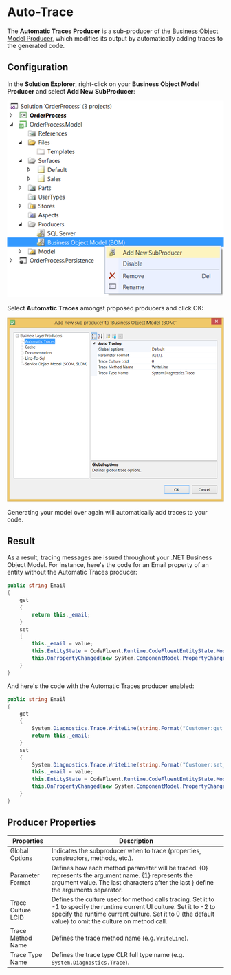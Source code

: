 # Auto-Trace

The **Automatic Traces Producer** is a sub-producer of the [Business Object Model Producer](../code-generators/c_business_object_model_generator.md), which modifies its output by automatically adding traces to the generated code.

## Configuration

In the **Solution Explorer**, right-click on your **Business Object Model Producer** and select **Add New SubProducer**:

![](img/auto-trace-01.png)

Select **Automatic Traces** amongst proposed producers and click OK:

![](img/auto-trace-02.png)

Generating your model over again will automatically add traces to your code.

## Result

As a result, tracing messages are issued throughout your .NET Business Object Model. For instance, here's the code for an Email property of an entity without the Automatic Traces producer:

```csharp
public string Email
{
    get
    {
        return this._email;
    }
    set
    {
        this._email = value;
        this.EntityState = CodeFluent.Runtime.CodeFluentEntityState.Modified;
        this.OnPropertyChanged(new System.ComponentModel.PropertyChangedEventArgs("Email"));
    }
}
```

And here's the code with the Automatic Traces producer enabled:

```csharp
public string Email
{
    get
    {
        System.Diagnostics.Trace.WriteLine(string.Format("Customer:get_Email< traceRet0:\'{0}\'", this._email));
        return this._email;
    }
    set
    {
        System.Diagnostics.Trace.WriteLine(string.Format("Customer:set_Email> value:\'{0}\'", value));
        this._email = value;
        this.EntityState = CodeFluent.Runtime.CodeFluentEntityState.Modified;
        this.OnPropertyChanged(new System.ComponentModel.PropertyChangedEventArgs("Email"));
    }
}
```

## Producer Properties

| **Properties** | **Description** |
| -- | -- |
| Global Options | Indicates the subproducer when to trace (properties, constructors, methods, etc.). |
| Parameter Format | Defines how each method parameter will be traced. {0} represents the argument name. {1} represents the argument value. The last characters after the last } define the arguments separator. |
| Trace Culture LCID | Defines the culture used for method calls tracing. Set it to -1 to specify the runtime current UI culture. Set it to -2 to specify the runtime current culture. Set it to 0 (the default value) to omit the culture on method call. |
| Trace Method Name | Defines the trace method name (e.g. ```WriteLine```). |
| Trace Type Name | Defines the trace type CLR full type name (e.g. ```System.Diagnostics.Trace```). |
